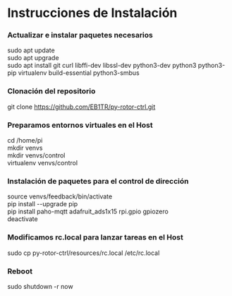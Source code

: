 # Instrucciones de Instalación

### Actualizar e instalar paquetes necesarios
sudo apt update<br>
sudo apt upgrade<br>
sudo apt install git curl libffi-dev libssl-dev python3-dev python3 python3-pip virtualenv build-essential python3-smbus<br>

### Clonación del repositorio
git clone https://github.com/EB1TR/py-rotor-ctrl.git

### Preparamos entornos virtuales en el Host
cd /home/pi<br>
mkdir venvs<br>
mkdir venvs/control<br>
virtualenv venvs/control<br>

### Instalación de paquetes para el control de dirección
source venvs/feedback/bin/activate<br>
pip install --upgrade pip<br>
pip install paho-mqtt adafruit_ads1x15 rpi.gpio gpiozero<br>
deactivate<br>

### Modificamos rc.local para lanzar tareas en el Host
sudo cp py-rotor-ctrl/resources/rc.local /etc/rc.local<br>

### Reboot
sudo shutdown -r now<br>
